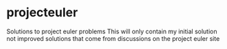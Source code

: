 # projecteuler
Solutions to project euler problems
This will only contain my initial solution not improved solutions that come from discussions on the project euler site
